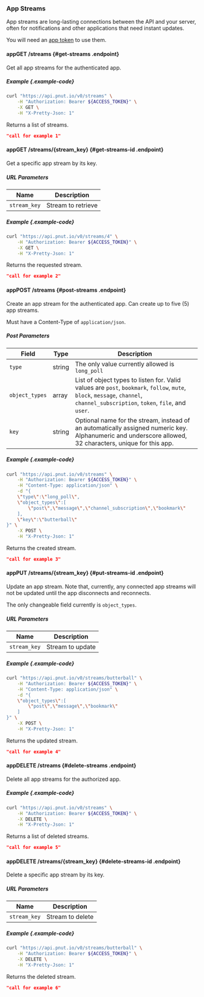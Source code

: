 ### App Streams

App streams are long-lasting connections between the API and your server, often for notifications and other applications that need instant updates.

You will need an [app token](../authentication/app-access-token) to use them.


#### <span class="endpoint-meta"><i class="fas fa-lock"></i> app</span><span class="method method-get">GET</span> /streams [<i class="fas fa-paragraph"></i>](#get-streams) {#get-streams .endpoint}

Get all app streams for the authenticated app.

##### Example {.example-code}

```bash
curl "https://api.pnut.io/v0/streams" \
    -H "Authorization: Bearer ${ACCESS_TOKEN}" \
    -X GET \
    -H "X-Pretty-Json: 1"
```

Returns a list of streams.

```json
"call for example 1"
```


#### <span class="endpoint-meta"><i class="fas fa-lock"></i> app</span><span class="method method-get">GET</span> /streams/<span class="call-param">{stream_key}</span> [<i class="fas fa-paragraph"></i>](#get-streams-id) {#get-streams-id .endpoint}

Get a specific app stream by its key.

##### URL Parameters

Name|Description
-|-
`stream_key`|Stream to retrieve

##### Example {.example-code}

```bash
curl "https://api.pnut.io/v0/streams/4" \
    -H "Authorization: Bearer ${ACCESS_TOKEN}" \
    -X GET \
    -H "X-Pretty-Json: 1"
```

Returns the requested stream.

```json
"call for example 2"
```


#### <span class="endpoint-meta"><i class="fas fa-lock"></i> app</span><span class="method method-post">POST</span> /streams [<i class="fas fa-paragraph"></i>](#post-streams) {#post-streams .endpoint}

Create an app stream for the authenticated app. Can create up to five (5) app streams.

Must have a Content-Type of `application/json`.

##### Post Parameters

Field|Type|Description
-|-|-
`type`|string|The only value currently allowed is `long_poll`
`object_types`|array|List of object types to listen for. Valid values are `post`, `bookmark`, `follow`, `mute`, `block`, `message`, `channel`, `channel_subscription`, `token`, `file`, and `user`.
`key`|string|Optional name for the stream, instead of an automatically assigned numeric key. Alphanumeric and underscore allowed, 32 characters, unique for this app.

##### Example {.example-code}

```bash
curl "https://api.pnut.io/v0/streams" \
    -H "Authorization: Bearer ${ACCESS_TOKEN}" \
    -H "Content-Type: application/json" \
    -d "{
    \"type\":\"long_poll\",
    \"object_types\":[
        \"post\",\"message\",\"channel_subscription\",\"bookmark\"
    ],
    \"key\":\"butterball\"
}" \
    -X POST \
    -H "X-Pretty-Json: 1"
```

Returns the created stream.

```json
"call for example 3"
```



#### <span class="endpoint-meta"><i class="fas fa-lock"></i> app</span><span class="method method-put">PUT</span> /streams/<span class="call-param">{stream_key}</span> [<i class="fas fa-paragraph"></i>](#put-streams-id) {#put-streams-id .endpoint}

Update an app stream. Note that, currently, any connected app streams will not be updated until the app disconnects and reconnects.

The only changeable field currently is `object_types`.

##### URL Parameters

Name|Description
-|-
`stream_key`|Stream to update

##### Example {.example-code}

```bash
curl "https://api.pnut.io/v0/streams/butterball" \
    -H "Authorization: Bearer ${ACCESS_TOKEN}" \
    -H "Content-Type: application/json" \
    -d "{
    \"object_types\":[
        \"post\",\"message\",\"bookmark\"
    ]
}" \
    -X POST \
    -H "X-Pretty-Json: 1"
```

Returns the updated stream.

```json
"call for example 4"
```


#### <span class="endpoint-meta"><i class="fas fa-lock"></i> app</span><span class="method method-delete">DELETE</span> /streams [<i class="fas fa-paragraph"></i>](#delete-streams) {#delete-streams .endpoint}

Delete all app streams for the authorized app.

##### Example {.example-code}

```bash
curl "https://api.pnut.io/v0/streams" \
    -H "Authorization: Bearer ${ACCESS_TOKEN}" \
    -X DELETE \
    -H "X-Pretty-Json: 1"
```

Returns a list of deleted streams.

```json
"call for example 5"
```


#### <span class="endpoint-meta"><i class="fas fa-lock"></i> app</span><span class="method method-delete">DELETE</span> /streams/<span class="call-param">{stream_key}</span> [<i class="fas fa-paragraph"></i>](#delete-streams-id) {#delete-streams-id .endpoint}

Delete a specific app stream by its key.

##### URL Parameters

Name|Description
-|-
`stream_key`|Stream to delete

##### Example {.example-code}

```bash
curl "https://api.pnut.io/v0/streams/butterball" \
    -H "Authorization: Bearer ${ACCESS_TOKEN}" \
    -X DELETE \
    -H "X-Pretty-Json: 1"
```

Returns the deleted stream.

```json
"call for example 6"
```